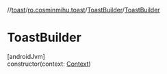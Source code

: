 //[toast](../../../index.md)/[ro.cosminmihu.toast](../index.md)/[ToastBuilder](index.md)/[ToastBuilder](-toast-builder.md)

# ToastBuilder

[androidJvm]\
constructor(context: [Context](https://developer.android.com/reference/kotlin/android/content/Context.html))